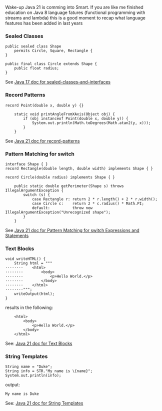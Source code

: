 Wake-up Java 21 is comming into Smart.
If you are like me finished education on Java 8 language fatures (functional programming with streams and lambda) this is a good moment to recap what language features has been added in last years

### Sealed Classes

```
public sealed class Shape
    permits Circle, Square, Rectangle {
}
```
```
public final class Circle extends Shape {
    public float radius;
}
```
See [Java 17 doc for sealed-classes-and-interfaces](https://docs.oracle.com/en/java/javase/17/language/sealed-classes-and-interfaces.html)

### Record Patterns
```
record Point(double x, double y) {}

    static void printAngleFromXAxis(Object obj) {
        if (obj instanceof Point(double x, double y)) {
            System.out.println(Math.toDegrees(Math.atan2(y, x)));
        }
    }     
```
See [Java 21 doc for record-patterns](https://docs.oracle.com/en/java/javase/21/language/record-patterns.html)

### Pattern Matching for switch
```
interface Shape { }
record Rectangle(double length, double width) implements Shape { }

record Circle(double radius) implements Shape { }

    public static double getPerimeter(Shape s) throws IllegalArgumentException {
        switch (s) {
            case Rectangle r: return 2 * r.length() + 2 * r.width();
            case Circle c:    return 2 * c.radius() * Math.PI;
            default:          throw new IllegalArgumentException("Unrecognized shape");
        }
    }
```
See [Java 21 doc for  Pattern Matching for switch Expressions and Statements](https://docs.oracle.com/en/java/javase/21/language/pattern-matching-switch-expressions-and-statements.html)


### Text Blocks
```
void writeHTML() {
    String html = """
········    <html>
········        <body>
········            <p>Hello World.</p>
········        </body>
········    </html>
········""";
    writeOutput(html);
}
```

results in the following:
```
    <html>
        <body>
            <p>Hello World.</p>
        </body>
    </html>
```
See: [Java 21 doc for Text Blocks](https://docs.oracle.com/en/java/javase/21/text-blocks/index.html)

### String Templates
```
String name = "Duke";
String info = STR."My name is \{name}";
System.out.println(info);
```
output:
```
My name is Duke
```
See: [Java 21 doc for String Templates](https://docs.oracle.com/en/java/javase/21/language/string-templates.html)
